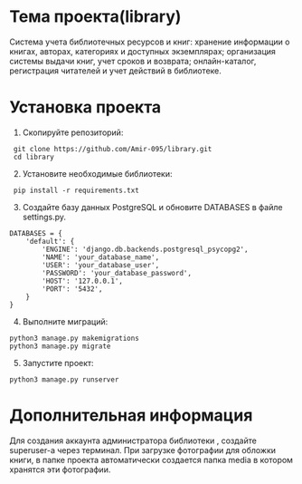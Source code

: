 # Тема проекта(library)
Система учета библиотечных ресурсов и книг: хранение информации о книгах, авторах, категориях и доступных экземплярах; организация системы выдачи книг, учет сроков и возврата; онлайн-каталог, регистрация читателей и учет действий в библиотеке.
# Установка проекта
1. Скопируйте репозиторий:
```
 git clone https://github.com/Amir-095/library.git
 cd library
```
2. Установите необходимые библиотеки:
```
 pip install -r requirements.txt
```
3. Создайте базу данных PostgreSQL и обновите DATABASES в файле settings.py.
```
DATABASES = {
    'default': {
        'ENGINE': 'django.db.backends.postgresql_psycopg2',
        'NAME': 'your_database_name',
        'USER': 'your_database_user',
        'PASSWORD': 'your_database_password',
        'HOST': '127.0.0.1',
        'PORT': '5432',
    }
}
```
4. Выполните миграций:
```
python3 manage.py makemigrations
python3 manage.py migrate
```
5. Запустите проект:
```
python3 manage.py runserver
```
# Дополнительная информация
Для создания аккаунта администратора библиотеки , создайте superuser-а через терминал.
При загрузке фотографии для обложки книги, в папке проекта автоматически создается папка media в котором хранятся эти фотографии.
